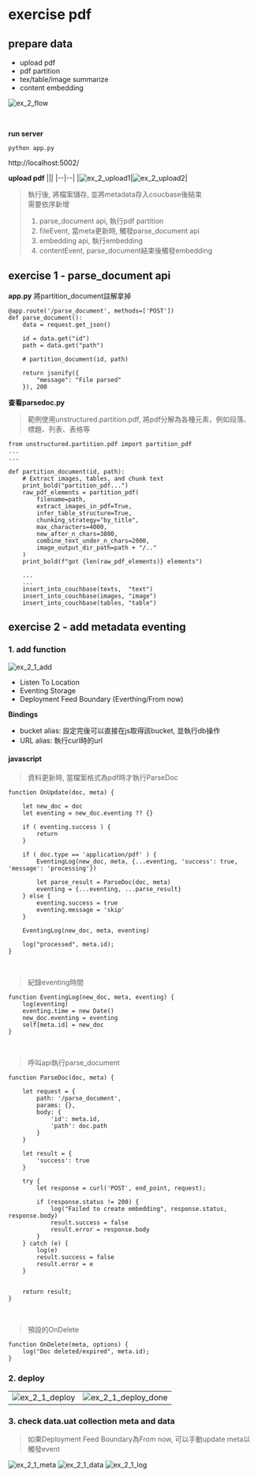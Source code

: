# exercise pdf

## prepare data

- upload pdf
- pdf partition
- tex/table/image summarize 
- content embedding

![ex_2_flow](/static/images/exercise/ex_2_flow.png)

<br>

**run server**
```
python app.py
```

http://localhost:5002/

**upload pdf**
|||
|--|--|
|![ex_2_upload1](/static/images/exercise/ex_2_upload1.png)|![ex_2_upload2](/static/images/exercise/ex_2_upload2.png)|


> 執行後, 將檔案儲存, 並將metadata存入coucbase後結束 <br>
> 需要依序新增
> 1. parse_document api, 執行pdf partition
> 2. fileEvent, 當meta更新時, 觸發parse_document api
> 3. embedding api, 執行embedding
> 4. contentEvent, parse_document結束後觸發embedding


## exercise 1 - parse_document api

**app.py**
將partition_document註解拿掉
```
@app.route('/parse_document', methods=['POST'])
def parse_document():
    data = request.get_json()

    id = data.get("id")
    path = data.get("path")

    # partition_document(id, path)

    return jsonify({
        "message": "File parsed"
    }), 200
```

**查看parsedoc.py**
> 範例使用unstructured.partition.pdf, 將pdf分解為各種元素，例如段落、標題、列表、表格等
```
from unstructured.partition.pdf import partition_pdf
...
...

def partition_document(id, path):
    # Extract images, tables, and chunk text
    print_bold("partition_pdf...")
    raw_pdf_elements = partition_pdf(
        filename=path,
        extract_images_in_pdf=True,
        infer_table_structure=True,
        chunking_strategy="by_title",
        max_characters=4000,
        new_after_n_chars=3800,
        combine_text_under_n_chars=2000,
        image_output_dir_path=path + "/.."
    )
    print_bold(f"got {len(raw_pdf_elements)} elements")

    ...
    ...
    insert_into_couchbase(texts,  "text")
    insert_into_couchbase(images, "image")
    insert_into_couchbase(tables, "table")
```

## exercise 2 - add metadata eventing 
### 1. add function
![ex_2_1_add](/static/images/exercise/ex_2_1_add.png)

- Listen To Location
- Eventing Storage
- Deployment Feed Boundary (Everthing/From now)

**Bindings**
- bucket alias:
設定完後可以直接在js取得該bucket, 並執行db操作
- URL alias: 執行curl時的url

#### javascript
> 資料更新時, 當檔案格式為pdf時才執行ParseDoc
```
function OnUpdate(doc, meta) {

    let new_doc = doc
    let eventing = new_doc.eventing ?? {}
    
    if ( eventing.success ) {
        return
    }
    
    if ( doc.type == 'application/pdf' ) {
        EventingLog(new_doc, meta, {...eventing, 'success': true, 'message': 'processing'})
        
        let parse_result = ParseDoc(doc, meta)
        eventing = {...eventing, ...parse_result}
    } else {
        eventing.success = true
        eventing.message = 'skip'
    }
    
    EventingLog(new_doc, meta, eventing)
    
    log("processed", meta.id);
}
```
<br>

> 紀錄eventing時間
```
function EventingLog(new_doc, meta, eventing) {
    log(eventing)
    eventing.time = new Date()
    new_doc.eventing = eventing
    self[meta.id] = new_doc
}
```
<br>

> 呼叫api執行parse_document
```
function ParseDoc(doc, meta) {
    
    let request = {
        path: '/parse_document',
        params: {},
        body: {
            'id': meta.id,
            'path': doc.path
        }
    }
    
    let result = {
        'success': true
    }
        
    try {
        let response = curl('POST', end_point, request);
    
        if (response.status != 200) {
            log("Failed to create embedding", response.status, response.body)
            result.success = false
            result.error = response.body
        }
    } catch (e) {
        log(e)
        result.success = false
        result.error = e
    }
    
    
    return result;
}
```

<br>

> 預設的OnDelete
```
function OnDelete(meta, options) {
    log("Doc deleted/expired", meta.id);
}
```

### 2. deploy

|||
|--|--|
|![ex_2_1_deploy](/static/images/exercise/ex_2_1_deploy.png)|![ex_2_1_deploy_done](/static/images/exercise/ex_2_1_deploy_done.png)|


### 3. check data.uat collection meta and data

> 如果Deployment Feed Boundary為From now, 可以手動update meta以觸發event

![ex_2_1_meta](/static/images/exercise/ex_2_1_meta.png)
![ex_2_1_data](/static/images/exercise/ex_2_1_data.png)
![ex_2_1_log](/static/images/exercise/ex_2_1_log.png)

